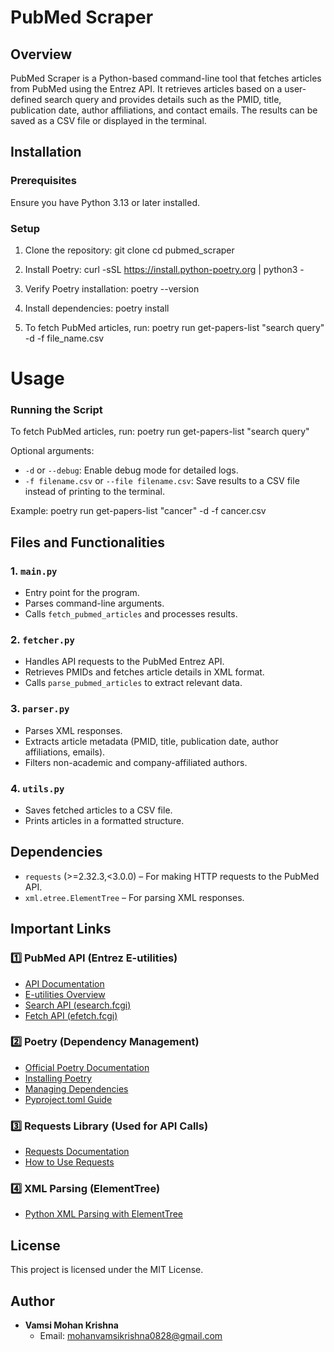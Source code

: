# PubMed Scraper

## Overview
PubMed Scraper is a Python-based command-line tool that fetches articles from PubMed using the Entrez API. It retrieves articles based on a user-defined search query and provides details such as the PMID, title, publication date, author affiliations, and contact emails. The results can be saved as a CSV file or displayed in the terminal.

## Installation

### Prerequisites
Ensure you have Python 3.13 or later installed.

### Setup
1. Clone the repository:
   git clone <repository-url>
   cd pubmed_scraper

2. Install Poetry:
   curl -sSL https://install.python-poetry.org | python3 -
   
3. Verify Poetry installation:
   poetry --version

4. Install dependencies:
   poetry install

5. To fetch PubMed articles, run:
   poetry run get-papers-list "search query"  -d -f file_name.csv


# Usage

### Running the Script
To fetch PubMed articles, run:
poetry run get-papers-list "search query" 


Optional arguments:
- `-d` or `--debug`: Enable debug mode for detailed logs.
- `-f filename.csv` or `--file filename.csv`: Save results to a CSV file instead of printing to the terminal.

Example:
poetry run get-papers-list "cancer" -d -f cancer.csv


## Files and Functionalities

### 1. `main.py`
- Entry point for the program.
- Parses command-line arguments.
- Calls `fetch_pubmed_articles` and processes results.

### 2. `fetcher.py`
- Handles API requests to the PubMed Entrez API.
- Retrieves PMIDs and fetches article details in XML format.
- Calls `parse_pubmed_articles` to extract relevant data.

### 3. `parser.py`
- Parses XML responses.
- Extracts article metadata (PMID, title, publication date, author affiliations, emails).
- Filters non-academic and company-affiliated authors.

### 4. `utils.py`
- Saves fetched articles to a CSV file.
- Prints articles in a formatted structure.

## Dependencies
- `requests` (>=2.32.3,<3.0.0) – For making HTTP requests to the PubMed API.
- `xml.etree.ElementTree` – For parsing XML responses.

## Important Links
### 1️⃣ PubMed API (Entrez E-utilities)
- [API Documentation](https://www.ncbi.nlm.nih.gov/books/NBK25500/)
- [E-utilities Overview](https://www.ncbi.nlm.nih.gov/books/NBK25499/)
- [Search API (esearch.fcgi)](https://eutils.ncbi.nlm.nih.gov/entrez/eutils/esearch.fcgi)
- [Fetch API (efetch.fcgi)](https://eutils.ncbi.nlm.nih.gov/entrez/eutils/efetch.fcgi)

### 2️⃣ Poetry (Dependency Management)
- [Official Poetry Documentation](https://python-poetry.org/docs/)
- [Installing Poetry](https://python-poetry.org/docs/#installation)
- [Managing Dependencies](https://python-poetry.org/docs/dependency-specification/)
- [Pyproject.toml Guide](https://python-poetry.org/docs/pyproject/)

### 3️⃣ Requests Library (Used for API Calls)
- [Requests Documentation](https://docs.python-requests.org/en/latest/)
- [How to Use Requests](https://realpython.com/python-requests/)

### 4️⃣ XML Parsing (ElementTree)
- [Python XML Parsing with ElementTree](https://docs.python.org/3/library/xml.etree.elementtree.html)

## License
This project is licensed under the MIT License.

## Author
- **Vamsi Mohan Krishna**
  - Email: mohanvamsikrishna0828@gmail.com

